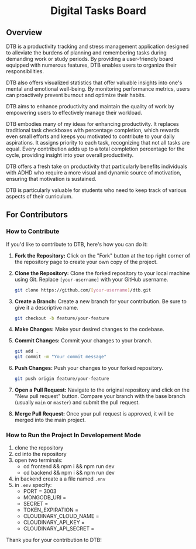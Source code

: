 <h1 align="center"><strong>Digital Tasks Board</strong></h1>

## Overview

DTB is a productivity tracking and stress management application designed to alleviate the burdens of planning and remembering tasks during demanding work or study periods. By providing a user-friendly board equipped with numerous features, DTB enables users to organize their responsibilities.

DTB also offers visualized statistics that offer valuable insights into one's mental and emotional well-being. By monitoring performance metrics, users can proactively prevent burnout and optimize their habits.

DTB aims to enhance productivity and maintain the quality of work by empowering users to effectively manage their workload.

DTB embodies many of my ideas for enhancing productivity. It replaces traditional task checkboxes with percentage completion, which rewards even small efforts and keeps you motivated to contribute to your daily aspirations. It assigns priority to each task, recognizing that not all tasks are equal. Every contribution adds up to a total completion percentage for the cycle, providing insight into your overall productivity.

DTB offers a fresh take on productivity that particularly benefits individuals with ADHD who require a more visual and dynamic source of motivation, ensuring that motivation is sustained.

DTB is particularly valuable for students who need to keep track of various aspects of their curriculum.

## For Contributors

### How to Contribute

If you'd like to contribute to DTB, here's how you can do it:

1. **Fork the Repository:** Click on the "Fork" button at the top right corner of the repository page to create your own copy of the project.
2. **Clone the Repository:** Clone the forked repository to your local machine using Git. Replace `[your-username]` with your GitHub username.

   ```bash
   git clone https://github.com/[your-username]/dtb.git
   ```

3. **Create a Branch:** Create a new branch for your contribution. Be sure to give it a descriptive name.

   ```bash
   git checkout -b feature/your-feature
   ```

4. **Make Changes:** Make your desired changes to the codebase.
5. **Commit Changes:** Commit your changes to your branch.

   ```bash
   git add .
   git commit -m "Your commit message"
   ```

6. **Push Changes:** Push your changes to your forked repository.

   ```bash
   git push origin feature/your-feature
   ```

7. **Open a Pull Request:** Navigate to the original repository and click on the "New pull request" button. Compare your branch with the base branch (usually `main` or `master`) and submit the pull request.
8. **Merge Pull Request:** Once your pull request is approved, it will be merged into the main project.

### How to Run the Project In Developement Mode

1. clone the repository
2. cd into the repository
3. open two terminals:
   - cd frontend && npm i && npm run dev
   - cd backend && npm i && npm run dev
4. in backend create a a file named `.env`
5. in `.env` specify:
   - PORT = 3003
   - MONGODB_URI =
   - SECRET =
   - TOKEN_EXPIRATION =
   - CLOUDINARY_CLOUD_NAME =
   - CLOUDINARY_API_KEY =
   - CLOUDINARY_API_SECRET =

Thank you for your contribution to DTB!
